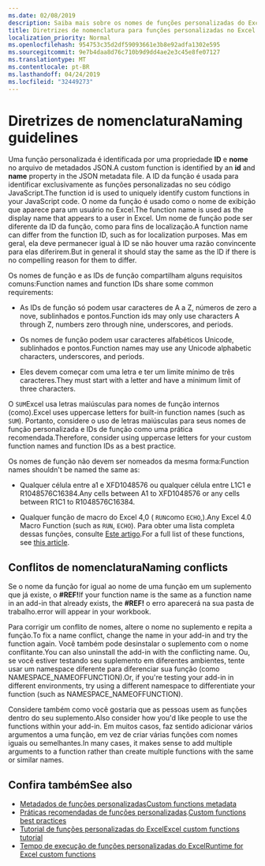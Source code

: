 ```yaml
---
ms.date: 02/08/2019
description: Saiba mais sobre os nomes de funções personalizadas do Excel e evite armadilhas comuns de nomeação.
title: Diretrizes de nomenclatura para funções personalizadas no Excel (visualização)
localization_priority: Normal
ms.openlocfilehash: 954753c35d2df59093661e3b8e92adfa1302e595
ms.sourcegitcommit: 9e7b4daa8d76c710b9d9dd4ae2e3c45e8fe07127
ms.translationtype: MT
ms.contentlocale: pt-BR
ms.lasthandoff: 04/24/2019
ms.locfileid: "32449273"
---
```

# <a name="naming-guidelines"></a><span data-ttu-id="6ec37-103">Diretrizes de nomenclatura</span><span class="sxs-lookup"><span data-stu-id="6ec37-103">Naming guidelines</span></span>

<span data-ttu-id="6ec37-104">Uma função personalizada é identificada por uma propriedade **ID** e **nome** no arquivo de metadados JSON.</span><span class="sxs-lookup"><span data-stu-id="6ec37-104">A custom function is identified by an **id** and **name** property in the JSON metadata file.</span></span> <span data-ttu-id="6ec37-105">A ID da função é usada para identificar exclusivamente as funções personalizadas no seu código JavaScript.</span><span class="sxs-lookup"><span data-stu-id="6ec37-105">The function id is used to uniquely identify custom functions in your JavaScript code.</span></span> <span data-ttu-id="6ec37-106">O nome da função é usado como o nome de exibição que aparece para um usuário no Excel.</span><span class="sxs-lookup"><span data-stu-id="6ec37-106">The function name is used as the display name that appears to a user in Excel.</span></span> <span data-ttu-id="6ec37-107">Um nome de função pode ser diferente da ID da função, como para fins de localização.</span><span class="sxs-lookup"><span data-stu-id="6ec37-107">A function name can differ from the function ID, such as for localization purposes.</span></span> <span data-ttu-id="6ec37-108">Mas em geral, ela deve permanecer igual à ID se não houver uma razão convincente para elas diferirem.</span><span class="sxs-lookup"><span data-stu-id="6ec37-108">But in general it should stay the same as the ID if there is no compelling reason for them to differ.</span></span>

<span data-ttu-id="6ec37-109">Os nomes de função e as IDs de função compartilham alguns requisitos comuns:</span><span class="sxs-lookup"><span data-stu-id="6ec37-109">Function names and function IDs share some common requirements:</span></span>

- <span data-ttu-id="6ec37-110">As IDs de função só podem usar caracteres de A a Z, números de zero a nove, sublinhados e pontos.</span><span class="sxs-lookup"><span data-stu-id="6ec37-110">Function ids may only use characters A through Z, numbers zero through nine, underscores, and periods.</span></span>

- <span data-ttu-id="6ec37-111">Os nomes de função podem usar caracteres alfabéticos Unicode, sublinhados e pontos.</span><span class="sxs-lookup"><span data-stu-id="6ec37-111">Function names may use any Unicode alphabetic characters, underscores, and periods.</span></span>

- <span data-ttu-id="6ec37-112">Eles devem começar com uma letra e ter um limite mínimo de três caracteres.</span><span class="sxs-lookup"><span data-stu-id="6ec37-112">They must start with a letter and have a minimum limit of three characters.</span></span>

<span data-ttu-id="6ec37-113">O `SUM`Excel usa letras maiúsculas para nomes de função internos (como).</span><span class="sxs-lookup"><span data-stu-id="6ec37-113">Excel uses uppercase letters for built-in function names (such as `SUM`).</span></span> <span data-ttu-id="6ec37-114">Portanto, considere o uso de letras maiúsculas para seus nomes de função personalizada e IDs de função como uma prática recomendada.</span><span class="sxs-lookup"><span data-stu-id="6ec37-114">Therefore, consider using uppercase letters for your custom function names and function IDs as a best practice.</span></span>

<span data-ttu-id="6ec37-115">Os nomes de função não devem ser nomeados da mesma forma:</span><span class="sxs-lookup"><span data-stu-id="6ec37-115">Function names shouldn't be named the same as:</span></span>

- <span data-ttu-id="6ec37-116">Qualquer célula entre a1 e XFD1048576 ou qualquer célula entre L1C1 e R1048576C16384.</span><span class="sxs-lookup"><span data-stu-id="6ec37-116">Any cells between A1 to XFD1048576 or any cells between R1C1 to R1048576C16384.</span></span>

- <span data-ttu-id="6ec37-117">Qualquer função de macro do Excel 4,0 ( `RUN`como `ECHO`,).</span><span class="sxs-lookup"><span data-stu-id="6ec37-117">Any Excel 4.0 Macro Function (such as `RUN`, `ECHO`).</span></span>  <span data-ttu-id="6ec37-118">Para obter uma lista completa dessas funções, consulte [Este artigo](https://www.microsoft.com/en-us/download/details.aspx?id=1465).</span><span class="sxs-lookup"><span data-stu-id="6ec37-118">For a full list of these functions, see [this article](https://www.microsoft.com/en-us/download/details.aspx?id=1465).</span></span>

## <a name="naming-conflicts"></a><span data-ttu-id="6ec37-119">Conflitos de nomenclatura</span><span class="sxs-lookup"><span data-stu-id="6ec37-119">Naming conflicts</span></span>

<span data-ttu-id="6ec37-120">Se o nome da função for igual ao nome de uma função em um suplemento que já existe, o **#REF!**</span><span class="sxs-lookup"><span data-stu-id="6ec37-120">If your function name is the same as a function name in an add-in that already exists, the **#REF!**</span></span> <span data-ttu-id="6ec37-121">o erro aparecerá na sua pasta de trabalho.</span><span class="sxs-lookup"><span data-stu-id="6ec37-121">error will appear in your workbook.</span></span>

<span data-ttu-id="6ec37-122">Para corrigir um conflito de nomes, altere o nome no suplemento e repita a função.</span><span class="sxs-lookup"><span data-stu-id="6ec37-122">To fix a name conflict, change the name in your add-in and try the function again.</span></span> <span data-ttu-id="6ec37-123">Você também pode desinstalar o suplemento com o nome conflitante.</span><span class="sxs-lookup"><span data-stu-id="6ec37-123">You can also uninstall the add-in with the conflicting name.</span></span> <span data-ttu-id="6ec37-124">Ou, se você estiver testando seu suplemento em diferentes ambientes, tente usar um namespace diferente para diferenciar sua função (como NAMESPACE_NAMEOFFUNCTION).</span><span class="sxs-lookup"><span data-stu-id="6ec37-124">Or, if you're testing your add-in in different environments, try using a different namespace to differentiate your function (such as NAMESPACE_NAMEOFFUNCTION).</span></span>

<span data-ttu-id="6ec37-125">Considere também como você gostaria que as pessoas usem as funções dentro do seu suplemento.</span><span class="sxs-lookup"><span data-stu-id="6ec37-125">Also consider how you'd like people to use the functions within your add-in.</span></span> <span data-ttu-id="6ec37-126">Em muitos casos, faz sentido adicionar vários argumentos a uma função, em vez de criar várias funções com nomes iguais ou semelhantes.</span><span class="sxs-lookup"><span data-stu-id="6ec37-126">In many cases, it makes sense to add multiple arguments to a function rather than create multiple functions with the same or similar names.</span></span>

## <a name="see-also"></a><span data-ttu-id="6ec37-127">Confira também</span><span class="sxs-lookup"><span data-stu-id="6ec37-127">See also</span></span>

* [<span data-ttu-id="6ec37-128">Metadados de funções personalizadas</span><span class="sxs-lookup"><span data-stu-id="6ec37-128">Custom functions metadata</span></span>](custom-functions-json.md)
* <span data-ttu-id="6ec37-129">[Práticas recomendadas de funções personalizadas](custom-functions-best-practices.md).</span><span class="sxs-lookup"><span data-stu-id="6ec37-129">[Custom functions best practices](custom-functions-best-practices.md)</span></span>
* [<span data-ttu-id="6ec37-130">Tutorial de funções personalizadas do Excel</span><span class="sxs-lookup"><span data-stu-id="6ec37-130">Excel custom functions tutorial</span></span>](../tutorials/excel-tutorial-create-custom-functions.md)
* [<span data-ttu-id="6ec37-131">Tempo de execução de funções personalizadas do Excel</span><span class="sxs-lookup"><span data-stu-id="6ec37-131">Runtime for Excel custom functions</span></span>](custom-functions-runtime.md)
